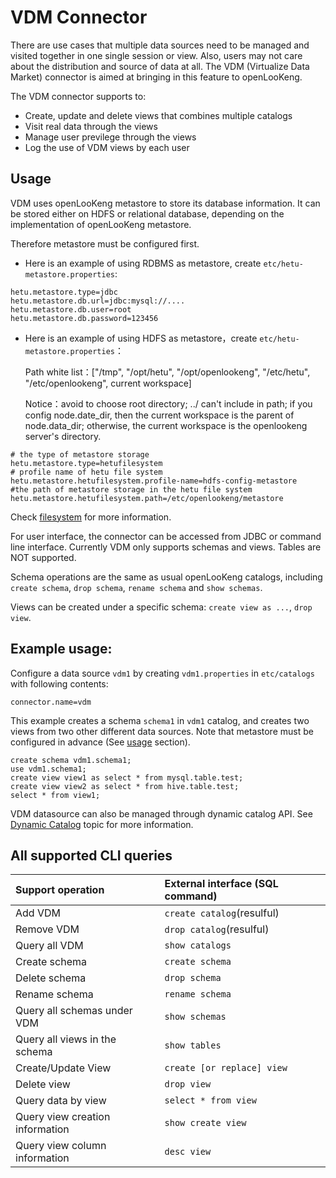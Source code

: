 
# VDM Connector

There are use cases that multiple data sources need to be managed and visited together in one single session or view. Also, users may not care about the distribution and source of data at all. The VDM  (Virtualize Data Market) connector is aimed at bringing in this feature to openLooKeng.

The VDM connector supports to:

- Create, update and delete views that combines multiple catalogs
- Visit real data through the views
- Manage user previlege through the views
- Log the use of VDM views by each user

## Usage

VDM uses openLooKeng metastore to store its database information. It can be stored either on HDFS or relational database, depending on the implementation of openLooKeng metastore. 

Therefore metastore must be configured first. 
* Here is an example of using RDBMS as metastore, create `etc/hetu-metastore.properties`:
```
hetu.metastore.type=jdbc
hetu.metastore.db.url=jdbc:mysql://....
hetu.metastore.db.user=root
hetu.metastore.db.password=123456
```
* Here is an example of using HDFS as metastore，create `etc/hetu-metastore.properties`：

    Path white list：["/tmp", "/opt/hetu", "/opt/openlookeng", "/etc/hetu", "/etc/openlookeng", current workspace]
    
    Notice：avoid to choose root directory; ../ can't include in path; if you config node.date_dir, then the current workspace is the parent of node.data_dir;
    otherwise, the current workspace is the openlookeng server's directory.

```
# the type of metastore storage
hetu.metastore.type=hetufilesystem
# profile name of hetu file system
hetu.metastore.hetufilesystem.profile-name=hdfs-config-metastore
#the path of metastore storage in the hetu file system
hetu.metastore.hetufilesystem.path=/etc/openlookeng/metastore
```    
Check [filesystem](../develop/filesystem.html) for more information.

For user interface, the connector can be accessed from JDBC or command line interface. Currently VDM only supports schemas and views. Tables are NOT supported.

Schema operations are the same as usual openLooKeng catalogs, including `create schema`, `drop schema`, `rename schema` and `show schemas`. 

Views can be created under a specific schema: `create view as ...`, `drop view`.

## Example usage:

Configure a data source `vdm1` by creating `vdm1.properties` in `etc/catalogs` with following contents:

    connector.name=vdm

This example creates a schema `schema1` in `vdm1` catalog, and creates two views from two other different data sources. Note that metastore must be configured in advance (See [usage](./vdm.html#usage) section).

    create schema vdm1.schema1;
    use vdm1.schema1;
    create view view1 as select * from mysql.table.test;
    create view view2 as select * from hive.table.test;
    select * from view1;

VDM datasource can also be managed through dynamic catalog API. See [Dynamic Catalog](../admin/dynamic-catalog.html) topic for more information.

## All supported CLI queries

| Support operation               | External interface (SQL command) |
| :------------------------------ | :------------------------------- |
| Add VDM                         | `create catalog`(resulful)       |
| Remove VDM                      | `drop catalog`(resulful)         |
| Query all VDM                   | `show catalogs`                  |
| Create schema                   | `create schema`                  |
| Delete schema                   | `drop schema`                    |
| Rename schema                   | `rename schema`                  |
| Query all schemas under VDM     | `show schemas`                   |
| Query all views in the schema   | `show tables`                    |
| Create/Update View              | `create [or replace] view`       |
| Delete view                     | `drop view`                      |
| Query data by view              | `select * from view`             |
| Query view creation information | `show create view`               |
| Query view column information   | `desc view`                      |

